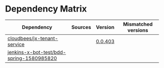 # Dependency Matrix

Dependency | Sources | Version | Mismatched versions
---------- | ------- | ------- | -------------------
[cloudbees/jx-tenant-service](https://github.com/cloudbees/jx-tenant-service) |  | [0.0.403](https://github.com/cloudbees/jx-tenant-service/releases/tag/v0.0.403) | 
[jenkins-x-bot-test/bdd-spring-1580985820](https://github.com/jenkins-x-bot-test/bdd-spring-1580985820.git) |  | []() | 
